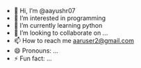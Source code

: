- 👋 Hi, I’m @aayushr07
- 👀 I’m interested in programming
- 🌱 I’m currently learning python
- 💞️ I’m looking to collaborate on ...
- 📫 How to reach me aaruser2@gmail.com
- 😄 Pronouns: ...
- ⚡ Fun fact: ...

<!---
aayushr07/aayushr07 is a ✨ special ✨ repository because its `README.md` (this file) appears on your GitHub profile.
You can click the Preview link to take a look at your changes.
--->
